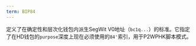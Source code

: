```yaml
---
term: BIP84
---
```


定义了在确定性和层次化钱包内派生SegWit V0地址（`bc1q...`）的标准。它指定了在HD钱包的`purpose`深度上现在必须使用的`84'`索引，用于P2WPHK脚本模式。